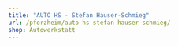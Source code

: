 ```yaml
---
title: "AUTO HS - Stefan Hauser-Schmieg"
url: /pforzheim/auto-hs-stefan-hauser-schmieg/
shop: Autowerkstatt
---
```

